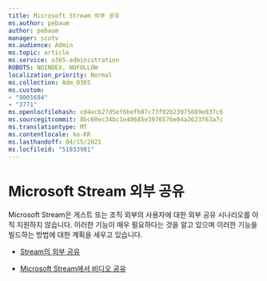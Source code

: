 ```yaml
---
title: Microsoft Stream 외부 공유
ms.author: pebaum
author: pebaum
manager: scotv
ms.audience: Admin
ms.topic: article
ms.service: o365-administration
ROBOTS: NOINDEX, NOFOLLOW
localization_priority: Normal
ms.collection: Adm_O365
ms.custom:
- "9001694"
- "3771"
ms.openlocfilehash: cd4ecb27d5ef6befb87c73f02b23975089e837c6
ms.sourcegitcommit: 8bc60ec34bc1e40685e3976576e04a2623f63a7c
ms.translationtype: MT
ms.contentlocale: ko-KR
ms.lasthandoff: 04/15/2021
ms.locfileid: "51833981"
---
```

# <a name="microsoft-stream-external-sharing"></a>Microsoft Stream 외부 공유

Microsoft Stream은 게스트 또는 조직 외부의 사용자에 대한 외부 공유 시나리오를 아직 지원하지 않습니다. 이러한 기능이 매우 필요하다는 것을 알고 있으며 이러한 기능을 빌드하는 방법에 대한 계획을 세우고 있습니다.

- [Stream의 외부 공유](https://docs.microsoft.com/stream/portal-share-video#external-sharing)

- [Microsoft Stream에서 비디오 공유](https://docs.microsoft.com/stream/portal-share-video)
